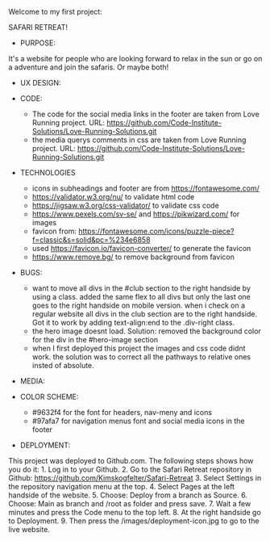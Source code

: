Welcome to my first project:

SAFARI RETREAT!

* PURPOSE:

It's a website for people who are looking forward to relax in the sun or go on a adventure and join the safaris. Or maybe both! 
* UX DESIGN:


* CODE:
  * The code for the social media links in the footer are taken from Love Running project. URL: https://github.com/Code-Institute-Solutions/Love-Running-Solutions.git
  * the media querys comments in css are taken from Love Running project. URL: <https://github.com/Code-Institute-Solutions/Love-Running-Solutions.git>
  


* TECHNOLOGIES
  * icons in subheadings and footer are from <https://fontawesome.com/>
  * https://validator.w3.org/nu/ to validate html code
  * https://jigsaw.w3.org/css-validator/ to validate css code
  * https://www.pexels.com/sv-se/ and https://pikwizard.com/ for images
  * favicon from: <https://fontawesome.com/icons/puzzle-piece?f=classic&s=solid&pc=%234e6858>
  * used https://favicon.io/favicon-converter/ to generate the favicon
  * https://www.remove.bg/ to remove background from favicon

* BUGS:
  - want to move all divs in the #club section to the right handside by using a class. added the same flex to all divs but only the last one goes to the right handside on mobile version. when i check on a regular website all divs in the club section are to the right handside. 
  Got it to work by adding text-align:end to the .div-right class.
  - the hero image doesnt load. Solution: removed the background color for the div in the #hero-image section
  - when I first deployed this project the images and css code didnt work. the solution was to correct all the pathways to relative ones  insted of absolute.


* MEDIA: 

* COLOR SCHEME: 
  - #9632f4 for the font for headers, nav-meny and icons
  - #97afa7 for navigation menus font and social media icons in the footer

* DEPLOYMENT:

This project was deployed to Github.com. The following steps shows how you do it:
    1. Log in to your Github.
    2. Go to the Safari Retreat repository in Github: <https://github.com/Kimskogfelter/Safari-Retreat>
    3. Select Settings in the repository navigation menu at the top. 
    4. Select Pages at the left handside of the website.
    5. Choose: Deploy from a branch as Source.
    6. Choose: Main as branch and /root as folder and press save. 
    7. Wait a few minutes and press the Code menu to the top left. 
    8. At the right handside go to Deployment.
    9. Then press the /images/deployment-icon.jpg to go to the live website.
